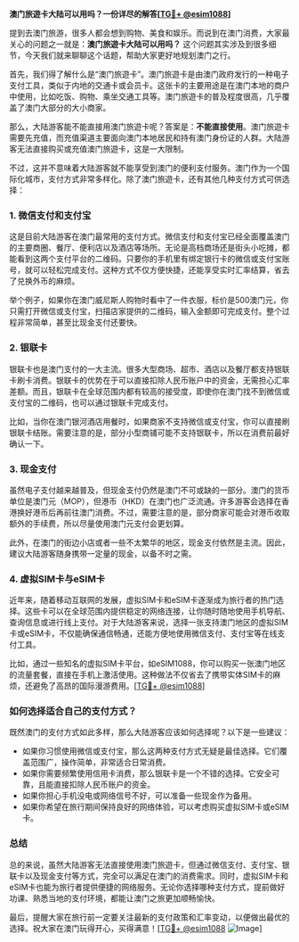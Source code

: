 **澳门旅遊卡大陆可以用吗？一份详尽的解答[[TG💪+ @esim1088](https://t.me/s/esim1088)]**

提到去澳门旅游，很多人都会想到购物、美食和娱乐。而说到在澳门消费，大家最关心的问题之一就是：**澳门旅遊卡大陆可以用吗？** 这个问题其实涉及到很多细节，今天我们就来聊聊这个话题，帮助大家更好地规划澳门之行。

首先，我们得了解什么是“澳门旅遊卡”。澳门旅遊卡是由澳门政府发行的一种电子支付工具，类似于内地的交通卡或会员卡。这张卡的主要用途是在澳门本地的商户中使用，比如吃饭、购物、乘坐交通工具等。澳门旅遊卡的普及程度很高，几乎覆盖了澳门大部分的大小商家。

那么，大陆游客能不能直接用澳门旅遊卡呢？答案是：**不能直接使用**。澳门旅遊卡需要先充值，而充值渠道主要面向澳门本地居民和持有澳门身份证的人群。大陆游客无法直接购买或充值澳门旅遊卡，这是一大限制。

不过，这并不意味着大陆游客就不能享受到澳门的便利支付服务。澳门作为一个国际化城市，支付方式非常多样化。除了澳门旅遊卡，还有其他几种支付方式可供选择：

### **1. 微信支付和支付宝**
这是目前大陆游客在澳门最常用的支付方式。微信支付和支付宝已经全面覆盖澳门的主要商圈、餐厅、便利店以及酒店等场所。无论是高档商场还是街头小吃摊，都能看到这两个支付平台的二维码。只要你的手机里有绑定银行卡的微信或支付宝账号，就可以轻松完成支付。这种方式不仅方便快捷，还能享受实时汇率结算，省去了兑换外币的麻烦。

举个例子，如果你在澳门威尼斯人购物时看中了一件衣服，标价是500澳门元，你只需打开微信或支付宝，扫描店家提供的二维码，输入金额即可完成支付。整个过程非常简单，甚至比现金支付还要快。

### **2. 银联卡**
银联卡也是澳门支付的一大主流。很多大型商场、超市、酒店以及餐厅都支持银联卡刷卡消费。银联卡的优势在于可以直接扣除人民币账户中的资金，无需担心汇率差额。而且，银联卡在全球范围内都有较高的接受度，即使你在澳门找不到微信或支付宝的二维码，也可以通过银联卡完成支付。

比如，当你在澳门银河酒店用餐时，如果商家不支持微信或支付宝，你可以直接刷银联卡结账。需要注意的是，部分小型商铺可能不支持银联卡，所以在消费前最好确认一下。

### **3. 现金支付**
虽然电子支付越来越普及，但现金支付仍然是澳门不可或缺的一部分。澳门的货币单位是澳门元（MOP），但港币（HKD）在澳门也广泛流通。许多游客会选择在香港换好港币后再前往澳门消费。不过，需要注意的是，部分商家可能会对港币收取额外的手续费，所以尽量使用澳门元支付会更划算。

此外，在澳门的街边小店或者一些不太繁华的地区，现金支付依然是主流。因此，建议大陆游客随身携带一定量的现金，以备不时之需。

### **4. 虚拟SIM卡与eSIM卡**
近年来，随着移动互联网的发展，虚拟SIM卡和eSIM卡逐渐成为旅行者的热门选择。这些卡可以在全球范围内提供稳定的网络连接，让你随时随地使用手机导航、查询信息或进行线上支付。对于大陆游客来说，选择一张支持澳门地区的虚拟SIM卡或eSIM卡，不仅能确保通信畅通，还能方便地使用微信支付、支付宝等在线支付工具。

比如，通过一些知名的虚拟SIM卡平台，如eSIM1088，你可以购买一张澳门地区的流量套餐，直接在手机上激活使用。这种做法不仅省去了携带实体SIM卡的麻烦，还避免了高昂的国际漫游费用。[[TG💪+ @esim1088](https://t.me/s/esim1088)]

### **如何选择适合自己的支付方式？**
既然澳门的支付方式如此多样，那么大陆游客应该如何选择呢？以下是一些建议：

- 如果你习惯使用微信或支付宝，那么这两种支付方式无疑是最佳选择。它们覆盖范围广，操作简单，非常适合日常消费。
- 如果你需要频繁使用信用卡消费，那么银联卡是一个不错的选择。它安全可靠，且能直接扣除人民币账户的资金。
- 如果你担心手机没电或网络信号不好，可以准备一些现金作为备用。
- 如果你希望在旅行期间保持良好的网络体验，可以考虑购买虚拟SIM卡或eSIM卡。

### **总结**
总的来说，虽然大陆游客无法直接使用澳门旅遊卡，但通过微信支付、支付宝、银联卡以及现金支付等方式，完全可以满足在澳门的消费需求。同时，虚拟SIM卡和eSIM卡也能为旅行者提供便捷的网络服务。无论你选择哪种支付方式，提前做好功课、熟悉当地的支付环境，都能让澳门之旅更加顺畅愉快。

最后，提醒大家在旅行前一定要关注最新的支付政策和汇率变动，以便做出最优的选择。祝大家在澳门玩得开心，买得满意！[[TG💪+ @esim1088](https://t.me/s/esim1088) ![Image](https://i.postimg.cc/4NQfJmqS/Snipaste-2025-05-13-00-14-12.png)]